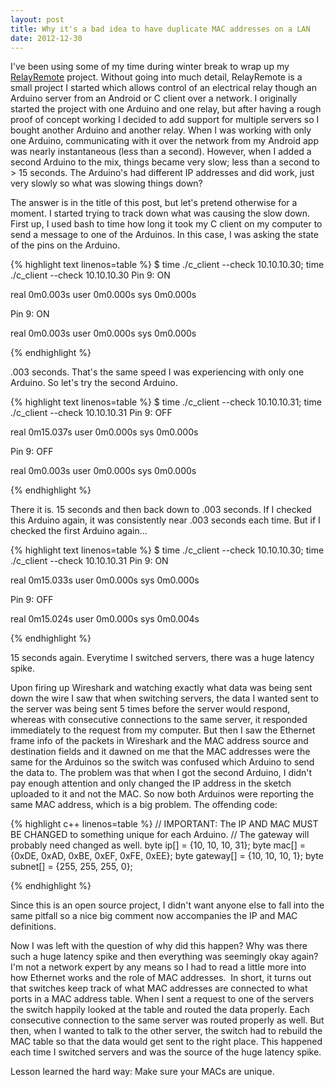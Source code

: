 ```yaml
---
layout: post
title: Why it's a bad idea to have duplicate MAC addresses on a LAN
date: 2012-12-30
---
```


I've been using some of my time during winter break to wrap up my <a href="https://github.com/shanet/RelayRemote">RelayRemote</a> project. Without going into much detail, RelayRemote is a small project I started which allows control of an electrical relay though an Arduino server from an Android or C client over a network. I originally started the project with one Arduino and one relay, but after having a rough proof of concept working I decided to add support for multiple servers so I bought another Arduino and another relay. When I was working with only one Arduino, communicating with it over the network from my Android app was nearly instantaneous (less than a second). However, when I added a second Arduino to the mix, things became very slow; less than a second to &gt; 15 seconds. The Arduino's had different IP addresses and did work, just very slowly so what was slowing things down?

The answer is in the title of this post, but let's pretend otherwise for a moment. I started trying to track down what was causing the slow down. First up, I used bash to time how long it took my C client on my computer to send a message to one of the Arduinos. In this case, I was asking the state of the pins on the Arduino.

<!--more-->

{% highlight text linenos=table %}
$ time ./c_client --check 10.10.10.30; time ./c_client --check 10.10.10.30
Pin 9: ON

real    0m0.003s
user    0m0.000s
sys     0m0.000s

Pin 9: ON

real    0m0.003s
user    0m0.000s
sys     0m0.000s

{% endhighlight %}

.003 seconds. That's the same speed I was experiencing with only one Arduino. So let's try the second Arduino.

{% highlight text linenos=table %}
$ time ./c_client --check 10.10.10.31; time ./c_client --check 10.10.10.31
Pin 9: OFF

real    0m15.037s
user    0m0.000s
sys     0m0.000s

Pin 9: OFF

real    0m0.003s
user    0m0.000s
sys     0m0.000s

{% endhighlight %}

There it is. 15 seconds and then back down to .003 seconds. If I checked this Arduino again, it was consistently near .003 seconds each time. But if I checked the first Arduino again...

{% highlight text linenos=table %}
$ time ./c_client --check 10.10.10.30; time ./c_client --check 10.10.10.31
Pin 9: ON

real    0m15.033s
user    0m0.000s
sys     0m0.000s

Pin 9: OFF

real    0m15.024s
user    0m0.000s
sys     0m0.004s

{% endhighlight %}

15 seconds again. Everytime I switched servers, there was a huge latency spike.

Upon firing up Wireshark and watching exactly what data was being sent down the wire I saw that when switching servers, the data I wanted sent to the server was being sent 5 times before the server would respond, whereas with consecutive connections to the same server, it responded immediately to the request from my computer. But then I saw the Ethernet frame info of the packets in Wireshark and the MAC address source and destination fields and it dawned on me that the MAC addresses were the same for the Arduinos so the switch was confused which Arduino to send the data to. The problem was that when I got the second Arduino, I didn't pay enough attention and only changed the IP address in the sketch uploaded to it and not the MAC. So now both Arduinos were reporting the same MAC address, which is a big problem. The offending code:

{% highlight c++ linenos=table %}
// IMPORTANT: The IP AND MAC MUST BE CHANGED to something unique for each Arduino.
// The gateway will probably need changed as well.
byte ip[]      = {10, 10, 10, 31};
byte mac[]     = {0xDE, 0xAD, 0xBE, 0xEF, 0xFE, 0xEE};
byte gateway[] = {10, 10, 10, 1};
byte subnet[]  = {255, 255, 255, 0};

{% endhighlight %}

Since this is an open source project, I didn't want anyone else to fall into the same pitfall so a nice big comment now accompanies the IP and MAC definitions.

Now I was left with the question of why did this happen? Why was there such a huge latency spike and then everything was seemingly okay again? I'm not a network expert by any means so I had to read a little more into how Ethernet works and the role of MAC addresses.  In short, it turns out that switches keep track of what MAC addresses are connected to what ports in a MAC address table. When I sent a request to one of the servers the switch happily looked at the table and routed the data properly. Each consecutive connection to the same server was routed properly as well. But then, when I wanted to talk to the other server, the switch had to rebuild the MAC table so that the data would get sent to the right place. This happened each time I switched servers and was the source of the huge latency spike.

Lesson learned the hard way: Make sure your MACs are unique.
